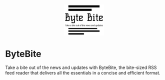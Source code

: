 <p align="center">
<img
  src="/logos/jpg/logo-black.jpg"
  title="ByteBite"
  width="25%"
  height="25%">
</p>

# ByteBite
Take a bite out of the news and updates with ByteBite, the bite-sized RSS feed reader that delivers all the essentials in a concise and efficient format.
